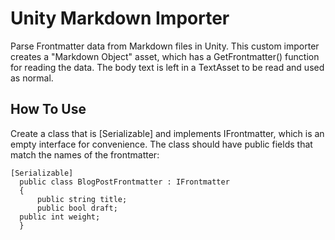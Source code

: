# Unity Markdown Importer
Parse Frontmatter data from Markdown files in Unity. This custom importer creates a "Markdown Object" asset, which has a GetFrontmatter<T>() function for reading the data. The body text is left in a TextAsset to be read and used as normal.
  
## How To Use
Create a class that is [Serializable] and implements IFrontmatter, which is an empty interface for convenience. The class should have public fields that match the names of the frontmatter:
  
  ```
  [Serializable]
	public class BlogPostFrontmatter : IFrontmatter
	{
		public string title;
		public bool draft;
    public int weight;
	}
  ```
  
  
  

